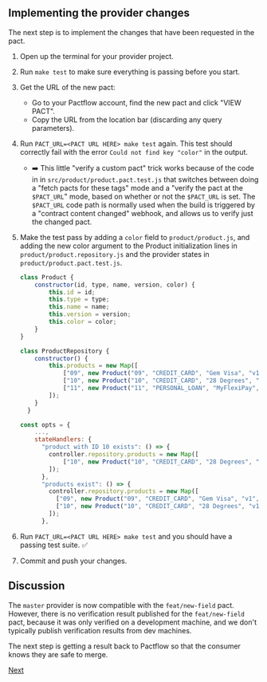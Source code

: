 ## Implementing the provider changes

The next step is to implement the changes that have been requested in the pact.

1. Open up the terminal for your provider project.

1. Run `make test` to make sure everything is passing before you start.

1. Get the URL of the new pact:
    * Go to your Pactflow account, find the new pact and click "VIEW PACT".
    * Copy the URL from the location bar (discarding any query parameters).

1. Run `PACT_URL=<PACT URL HERE> make test` again. This test should correctly fail with the error `Could not find key "color"` in the output.
    * :arrow_right: This little "verify a custom pact" trick works because of the code in in `src/product/product.pact.test.js` that switches between doing a "fetch pacts for these tags" mode and a "verify the pact at the `$PACT_URL`" mode, based on whether or not the `$PACT_URL` is set. The `$PACT_URL` code path is normally used when the build is triggered by a "contract content changed" webhook, and allows us to verify just the changed pact.

1. Make the test pass by adding a `color` field to `product/product.js`, and adding the new color argument to the Product initialization lines in `product/product.repository.js` and the provider states in `product/product.pact.test.js`.

    ```js
    class Product {
        constructor(id, type, name, version, color) {
            this.id = id;
            this.type = type;
            this.name = name;
            this.version = version;
            this.color = color;
        }
    }
    ```

    ```js
    class ProductRepository {
        constructor() {
            this.products = new Map([
                ["09", new Product("09", "CREDIT_CARD", "Gem Visa", "v1", "green")],
                ["10", new Product("10", "CREDIT_CARD", "28 Degrees", "v1", "blue")],
                ["11", new Product("11", "PERSONAL_LOAN", "MyFlexiPay", "v2", "yellow")],
            ]);
        }
      }
    ```

    ```js
    const opts = {
        ...,
        stateHandlers: {
          "product with ID 10 exists": () => {
            controller.repository.products = new Map([
                ["10", new Product("10", "CREDIT_CARD", "28 Degrees", "v1", "green")]
            ]);
          },
          "products exist": () => {
            controller.repository.products = new Map([
              ["09", new Product("09", "CREDIT_CARD", "Gem Visa", "v1", "blue")],
              ["10", new Product("10", "CREDIT_CARD", "28 Degrees", "v1", "yellow")]
            ]);
          },
    ```

1. Run `PACT_URL=<PACT URL HERE> make test` and you should have a passing test suite. :white_check_mark:

1. Commit and push your changes.

## Discussion

The `master` provider is now compatible with the `feat/new-field` pact. However, there is no verification result published for the `feat/new-field` pact, because it was only verified on a development machine, and we don't typically publish verification results from dev machines.

The next step is getting a result back to Pactflow so that the consumer knows they are safe to merge.

[Next](./05_verifying_feature_pacts.md)
